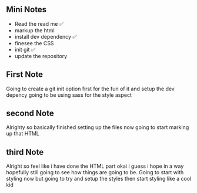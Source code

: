 ## Mini Notes

- Read the read me ✅
- markup the html
- install dev dependency ✅
- finesee the CSS
- init git ✅
- update the repository

## First Note
Going to create a git init option first for the fun of it and setup the dev depency going to be using
sass for the style aspect
## second Note
Alrighty so basically finished setting up the files now going to start marking up that HTML
## third Note
Alright so feel like i have done the HTML part okai i guess i hope in a way hopefully still going to see
how things are going to be. Going to start with styling now but going to try and setup the styles then start
styling like a cool kid